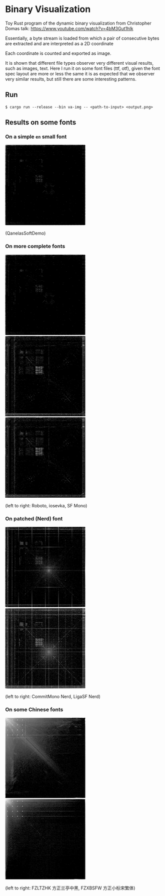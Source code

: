 # Binary Visualization

Toy Rust program of the dynamic binary visualization from Christopher Domas talk: https://www.youtube.com/watch?v=4bM3Gut1hIk

Essentially, a byte stream is loaded from which a pair of consecutive bytes are extracted and are interpreted as a 2D coordinate

Each coordinate is counted and exported as image.

It is shown that different file types observer very different visual results, such as images, text.
Here I run it on some font files (ttf, otf), given the font spec layout are more or less the same it is as expected that we 
observer very similar results, but still there are some interesting patterns.

## Run

```console
$ cargo run --release --bin va-img -- <path-to-input> <output.png>
```

## Results on some fonts

### On a simple `en` small font

![Qanelas Soft Demo](./asset/qanelas-soft-extra-bold.png)

(QanelasSoftDemo)

### On more complete fonts
![Roboto-regular](./asset/qanelas-soft-extra-bold.png)
![iosevka](./asset/sf-mono-regular.png)
![SF Mono](./asset/sf-mono-regular.png)

(left to right: Roboto, iosevka, SF Mono)

### On patched (Nerd) font
![CommitMono Nerd](./asset/commit-mono-regular.png)
![LigaSF Nerd](./asset/ligaSFNerd-regular.png)

(left to right: CommitMono Nerd, LigaSF Nerd)

### On some Chinese fonts

![FZLTZHK 方正兰亭中黑](./asset/lanting.png)
![FZXBSFW 方正小标宋繁体](./asset/FZXBSFW.png)

(left to right: FZLTZHK 方正兰亭中黑, FZXBSFW  方正小标宋繁体)

